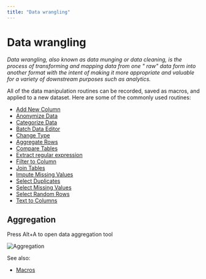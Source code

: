 ```yaml
---
title: "Data wrangling"
---
```

<!-- SUBTITLE: -->

# Data wrangling

_Data wrangling, also known as data munging or data cleaning, is the process of transforming and mapping data from one "
raw" data form into another format with the intent of making it more appropriate and valuable for a variety of
downstream purposes such as analytics._

All of the data manipulation routines can be recorded, saved as macros, and applied to a new dataset. Here are some of
the commonly used routines:

* [Add New Column](add-new-column.md)
* [Anonymize Data](anonymize-data.md)
* [Categorize Data](categorize-data.md)
* [Batch Data Editor](batch-edit.md)
* [Change Type](change-column-type.md)
* [Aggregate Rows](aggregate-rows.md)
* [Compare Tables](../explore/compare-tables.md)
* [Extract regular expression](extract-regexp.md)
* [Filter to Column](../explore/filter-to-column.md)
* [Join Tables](join-tables.md)
* [Impute Missing Values](missing-values-imputation.md)
* [Select Duplicates](../explore/select-duplicates.md)
* [Select Missing Values](../explore/select-missing-values.md)
* [Select Random Rows](../explore/select-random-rows.md)
* [Text to Columns](text-to-columns.md)

## Aggregation

Press Alt+A to open data aggregation tool

![Aggregation](../uploads/gifs/aggregate.gif "Aggregation")

See also:

* [Macros](../datagrok/navigation.md#console)
